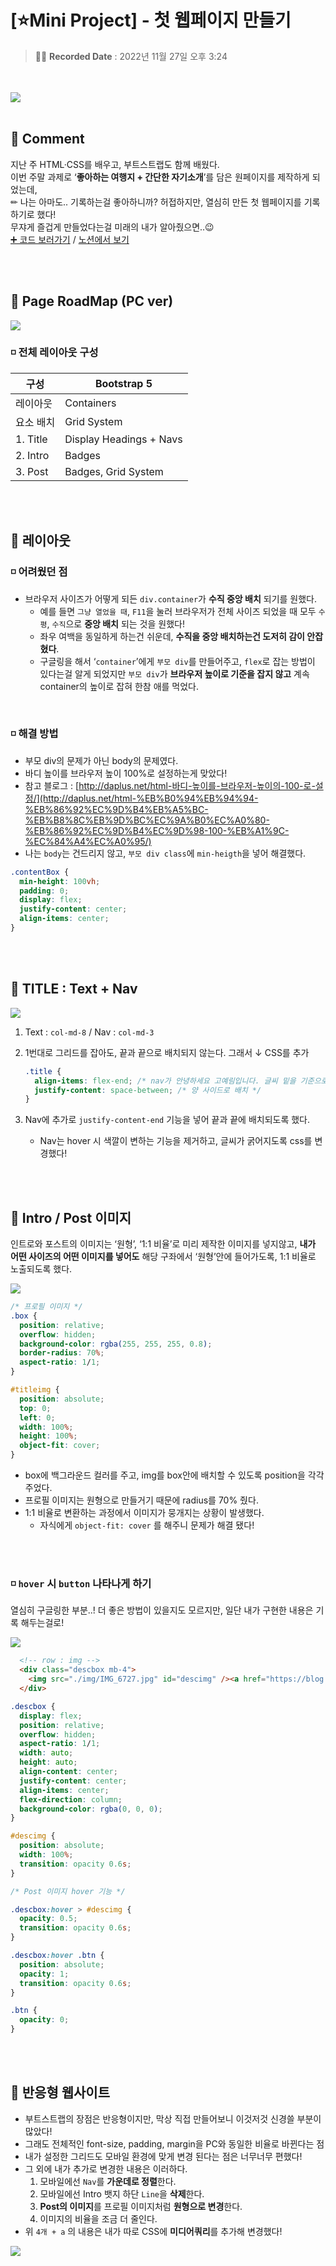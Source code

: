 # [⭐Mini Project] - 첫 웹페이지 만들기
> ✍🏻 **Recorded Date** : 2022년 11월 27일 오후 3:24

<br>
<br>
<img src ="./img/minip_01.png">
<br>
<br>

## 💬 Comment

지난 주 HTML·CSS를 배우고, 부트스트랩도 함께 배웠다.<br>이번 주말 과제로 ‘**좋아하는 여행지 + 간단한 자기소개**’를 담은 원페이지를 제작하게 되었는데,<br>✏ 나는 아마도.. 기록하는걸 좋아하니까? 허접하지만, 열심히 만든 첫 웹페이지를 기록하기로 했다!<br>무쟈게 즐겁게 만들었다는걸 미래의 내가 알아줬으면..😉<br>
[➕ 코드 보러가기](https://github.com/6suk/FrontEndLecture/tree/master/00.MiniProject) / [노션에서 보기](https://6suk.notion.site/Mini-Project-b7d37b056a2141ef8b9b6131e0f14f32)

<br>
<br>




## 🔸 Page RoadMap (PC ver)
<img src ="./img/minip_02.jpg">

<br>

### ◽ 전체 레이아웃 구성

| 구성 | Bootstrap 5 |
| --- | --- |
| 레이아웃 | Containers |
| 요소 배치 | Grid System |
| 1. Title | Display Headings + Navs |
| 2. Intro | Badges |
| 3. Post | Badges, Grid System |

<br><br>

## 🔸 레이아웃

### ◽ 어려웠던 점

- 브라우저 사이즈가 어떻게 되든 `div.container`가 **수직 중앙 배치** 되기를 원했다.
    - 예를 들면 `그냥 열었을 때`, `F11`을 눌러 브라우저가 전체 사이즈 되었을 때 모두 `수평`, `수직`으로 **중앙 배치** 되는 것을 원했다!
    - 좌우 여백을 동일하게 하는건 쉬운데, **수직을 중앙 배치하는건 도저히 감이 안잡혔다**.
    - 구글링을 해서 ‘`container`’에게 `부모 div`를 만들어주고, `flex`로 잡는 방법이 있다는걸 알게 되었지만 `부모 div`가 **브라우저 높이로 기준을 잡지 않고** 계속 container의 높이로 잡혀 한참 애를 먹었다.

<br>

### ◽ 해결 방법

- 부모 div의 문제가 아닌 body의 문제였다.
- 바디 높이를 브라우저 높이 100%로 설정하는게 맞았다!
- 참고 블로그 : [http://daplus.net/html-바디-높이를-브라우저-높이의-100-로-설정/](http://daplus.net/html-%EB%B0%94%EB%94%94-%EB%86%92%EC%9D%B4%EB%A5%BC-%EB%B8%8C%EB%9D%BC%EC%9A%B0%EC%A0%80-%EB%86%92%EC%9D%B4%EC%9D%98-100-%EB%A1%9C-%EC%84%A4%EC%A0%95/)
- 나는 `body`는 건드리지 않고, `부모 div class`에 `min-heigth`을 넣어 해결했다.

```css
.contentBox {
  min-height: 100vh;
  padding: 0;
  display: flex;
  justify-content: center;
  align-items: center;
}
```

<br><br>

## 🔸 TITLE : Text + Nav

<img src ="./img/minip_03.png">

1. Text : `col-md-8` / Nav : `col-md-3`
2. 1번대로 그리드를 잡아도, 끝과 끝으로 배치되지 않는다. 그래서 ↓ CSS를 추가
    
    ```css
    .title {
      align-items: flex-end; /* nav가 안녕하세요 고예림입니다. 글씨 밑을 기준으로 정렬 */
      justify-content: space-between; /* 양 사이드로 배치 */
    }
    ```
    
3. Nav에 추가로 `justify-content-end` 기능을 넣어 끝과 끝에 배치되도록 했다.
    - Nav는 hover 시 색깔이 변하는 기능을 제거하고, 글씨가 굵어지도록 css를 변경했다!

<br><br>

## 🔸 Intro / Post 이미지

인트로와 포스트의 이미지는 ‘원형’, ‘1:1 비율’로 미리 제작한 이미지를 넣지않고,
**내가 어떤 사이즈의 어떤 이미지를 넣어도** 해당 구좌에서 ‘원형’안에 들어가도록, 1:1 비율로 노출되도록 했다.

<img src ="./img/minip_04.png">

```css
/* 프로필 이미지 */
.box {
  position: relative;
  overflow: hidden;
  background-color: rgba(255, 255, 255, 0.8);
  border-radius: 70%;
  aspect-ratio: 1/1;
}

#titleimg {
  position: absolute;
  top: 0;
  left: 0;
  width: 100%;
  height: 100%;
  object-fit: cover;
}
```

- box에 백그라운드 컬러를 주고, img를 box안에 배치할 수 있도록 position을 각각 주었다.
- 프로필 이미지는 원형으로 만들거기 때문에 radius를 70% 줬다.
- 1:1 비율로 변환하는 과정에서 이미지가 뭉개지는 상황이 발생했다.
    - 자식에게 `object-fit: cover` 를 해주니 문제가 해결 됐다!

<br><br>

### ◽ `hover` 시 `button` 나타나게 하기

열심히 구글링한 부분..! 더 좋은 방법이 있을지도 모르지만, 일단 내가 구현한 내용은 기록 해두는걸로!

<img src ="./img/minip_05.gif">

```html
  <!-- row : img -->
  <div class="descbox mb-4">
    <img src="./img/IMG_6727.jpg" id="descimg" /><a href="https://blog.naver.com/koandjo_" class="btn btn-new">Post View Now</a>
  </div>
```

```css
.descbox {
  display: flex;
  position: relative;
  overflow: hidden;
  aspect-ratio: 1/1;
  width: auto;
  height: auto;
  align-content: center;
  justify-content: center;
  align-items: center;
  flex-direction: column;
  background-color: rgba(0, 0, 0);
}

#descimg {
  position: absolute;
  width: 100%;
  transition: opacity 0.6s;
}

/* Post 이미지 hover 기능 */

.descbox:hover > #descimg {
  opacity: 0.5;
  transition: opacity 0.6s;
}

.descbox:hover .btn {
  position: absolute;
  opacity: 1;
  transition: opacity 0.6s;
}

.btn {
  opacity: 0;
}
```

<br><br>

## 🔸 반응형 웹사이트

- 부트스트랩의 장점은 반응형이지만, 막상 직접 만들어보니 이것저것 신경쓸 부분이 많았다!
- 그래도 전체적인 font-size, padding, margin을 PC와 동일한 비율로 바뀐다는 점
- 내가 설정한 그리드도 모바일 환경에 맞게 변경 된다는 점은 너무너무 편했다!
- 그 외에 내가 추가로 변경한 내용은 이러하다.
    1. 모바일에선 `Nav`를 **가운데로 정렬**한다.
    2. 모바일에선 Intro 뱃지 하단 `Line`을 **삭제**한다.
    3. **Post의 이미지**를 프로필 이미지처럼 **원형으로 변경**한다.
    4. 이미지의 비율을 조금 더 줄인다.
- 위 `4개 + a` 의 내용은 내가 따로 CSS에 **미디어쿼리**를 추가해 변경했다!

<img src ="./img/minip_06.png">
